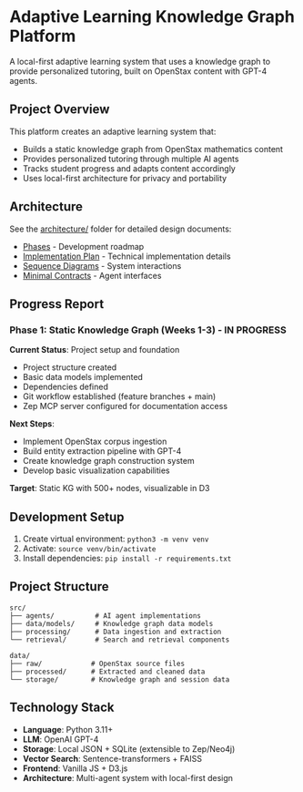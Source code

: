 # Adaptive Learning Knowledge Graph Platform

A local-first adaptive learning system that uses a knowledge graph to provide personalized tutoring, built on OpenStax content with GPT-4 agents.

## Project Overview

This platform creates an adaptive learning system that:
- Builds a static knowledge graph from OpenStax mathematics content
- Provides personalized tutoring through multiple AI agents
- Tracks student progress and adapts content accordingly
- Uses local-first architecture for privacy and portability

## Architecture

See the [architecture/](architecture/) folder for detailed design documents:
- [Phases](architecture/phases.md) - Development roadmap
- [Implementation Plan](architecture/implementation.md) - Technical implementation details
- [Sequence Diagrams](architecture/sequence_diagrams.md) - System interactions
- [Minimal Contracts](architecture/minimal_contracts.md) - Agent interfaces

## Progress Report

### Phase 1: Static Knowledge Graph (Weeks 1-3) - IN PROGRESS

**Current Status**: Project setup and foundation
- Project structure created
- Basic data models implemented
- Dependencies defined
- Git workflow established (feature branches + main)
- Zep MCP server configured for documentation access

**Next Steps**:
- Implement OpenStax corpus ingestion
- Build entity extraction pipeline with GPT-4
- Create knowledge graph construction system
- Develop basic visualization capabilities

**Target**: Static KG with 500+ nodes, visualizable in D3

## Development Setup

1. Create virtual environment: `python3 -m venv venv`
2. Activate: `source venv/bin/activate`
3. Install dependencies: `pip install -r requirements.txt`

## Project Structure

```
src/
├── agents/          # AI agent implementations
├── data/models/     # Knowledge graph data models
├── processing/      # Data ingestion and extraction
└── retrieval/       # Search and retrieval components

data/
├── raw/            # OpenStax source files
├── processed/      # Extracted and cleaned data
└── storage/        # Knowledge graph and session data
```

## Technology Stack

- **Language**: Python 3.11+
- **LLM**: OpenAI GPT-4
- **Storage**: Local JSON + SQLite (extensible to Zep/Neo4j)
- **Vector Search**: Sentence-transformers + FAISS
- **Frontend**: Vanilla JS + D3.js
- **Architecture**: Multi-agent system with local-first design